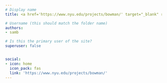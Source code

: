 ```yaml
---
# Display name
title: <a href='https://www.nyu.edu/projects/bowman/' target="_blank" rel="noopener noreferrer">Sam Bowman</a>

# Username (this should match the folder name)
authors:
- samb

# Is this the primary user of the site?
superuser: false


social:
- icon: home
  icon_pack: fas
  link: 'https://www.nyu.edu/projects/bowman/'
---
```

